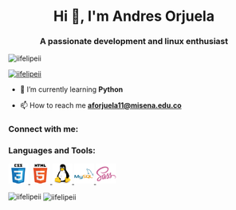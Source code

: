 <h1 align="center">Hi 👋, I'm Andres Orjuela</h1>
<h3 align="center">A passionate development and linux enthusiast</h3>

<p align="left"> <img src="https://komarev.com/ghpvc/?username=iifelipeii&label=Profile%20views&color=0e75b6&style=flat" alt="iifelipeii" /> </p>

<p align="left"> <a href="https://github.com/ryo-ma/github-profile-trophy"><img src="https://github-profile-trophy.vercel.app/?username=iifelipeii" alt="iifelipeii" /></a> </p>

- 🌱 I’m currently learning **Python**

- 📫 How to reach me **aforjuela11@misena.edu.co**

<h3 align="left">Connect with me:</h3>
<p align="left">
</p>

<h3 align="left">Languages and Tools:</h3>
<p align="left"> <a href="https://www.w3schools.com/css/" target="_blank" rel="noreferrer"> <img src="https://raw.githubusercontent.com/devicons/devicon/master/icons/css3/css3-original-wordmark.svg" alt="css3" width="40" height="40"/> </a> <a href="https://www.w3.org/html/" target="_blank" rel="noreferrer"> <img src="https://raw.githubusercontent.com/devicons/devicon/master/icons/html5/html5-original-wordmark.svg" alt="html5" width="40" height="40"/> </a> <a href="https://www.linux.org/" target="_blank" rel="noreferrer"> <img src="https://raw.githubusercontent.com/devicons/devicon/master/icons/linux/linux-original.svg" alt="linux" width="40" height="40"/> </a> <a href="https://www.mysql.com/" target="_blank" rel="noreferrer"> <img src="https://raw.githubusercontent.com/devicons/devicon/master/icons/mysql/mysql-original-wordmark.svg" alt="mysql" width="40" height="40"/> </a> <a href="https://sass-lang.com" target="_blank" rel="noreferrer"> <img src="https://raw.githubusercontent.com/devicons/devicon/master/icons/sass/sass-original.svg" alt="sass" width="40" height="40"/> </a> </p>

<p><img align="left" src="https://github-readme-stats.vercel.app/api/top-langs?username=iifelipeii&show_icons=true&locale=en&layout=compact" alt="iifelipeii" /></p>

<p>&nbsp;<img align="center" src="https://github-readme-stats.vercel.app/api?username=iifelipeii&show_icons=true&locale=en" alt="iifelipeii" /></p>
